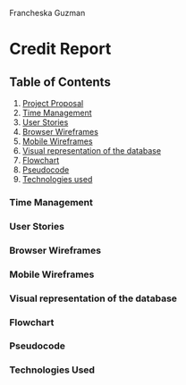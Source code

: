 Francheska Guzman

<h1>Credit Report</h1>

## Table of Contents

1. [Project Proposal](./proposal.md)
2. [Time Management](#timemanagement)
3. [User Stories](#userstories)
4. [Browser Wireframes](#browser)
5. [Mobile Wireframes](#mobile)
6. [Visual representation of the database](#database)
7. [Flowchart](#flowchart)
8. [Pseudocode](#pseudocode)
9. [Technologies used](#technologies)

<a name="timemanagement">

### Time Management

</a>

<a name="userstories">

### User Stories

</a>

<a name="browser">

### Browser Wireframes

</a>

<a name="mobile">

### Mobile Wireframes

</a>

<a name="database">

### Visual representation of the database

</a>

<a name="flowchart">

### Flowchart

</a>

<a name="pseudocode">

### Pseudocode

</a>

<a name="technologies">

### Technologies Used

</a>


